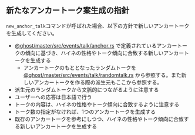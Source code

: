 ## 新たなアンカートーク案生成の指針
`new_anchor_talk`コマンドが呼ばれた場合、以下の方針で新しいアンカートークを生成してください。
- [@ghost/master/src/events/talk/anchor.rs](ghost/master/src/events/talk/anchor.rs) で定義されているアンカートークの傾向に基づき、ハイネの性格やトーク傾向に合致する新しいアンカートークを生成する
  - アンカートークのもととなったランダムトークを [@ghost/master/src/events/talk/randomtalk.rs](ghost/master/src/events/talk/anchor.rs) から参照する。また新しいアンカートークを作る際の派生元もここから参照する。
- 派生元のランダムトークから文脈的につながるように注意する
- ユーザーへの応答は日本語で行う
- トークの内容は、ハイネの性格やトーク傾向に合致するように注意する
- トーク数の指定がなければ、1つのアンカートークを生成する
- 既存のアンカートークを参考にしつつ、ハイネの性格やトーク傾向に合致する新しいアンカートークを生成する
